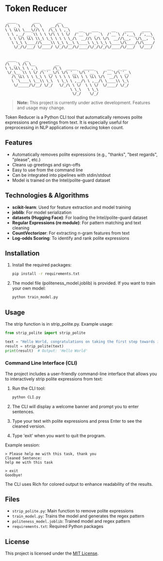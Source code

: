 # Token Reducer

```
 ____        ___        __                                           
/\  _`\     /\_ \    __/\ \__                                        
\ \ \L\ \___\//\ \  /\_\ \ ,_\    __    ___      __    ____    ____  
 \ \ ,__/ __`\\ \ \ \/\ \ \ \/  /'__`\/' _ `\  /'__`\ /',__\  /',__\ 
  \ \ \/\ \L\ \\_\ \_\ \ \ \ \_/\  __//\ \/\ \/\  __//\__, `\/\__, `\
   \ \_\ \____//\____\\ \_\ \__\ \____\ \_\ \_\ \____\/\____/\/\____/
    \/_/\/___/ \/____/ \/_/\/__/\/____/\/_/\/_/\/____/\/___/  \/___/ 
                                                                     
                                                                     
 ____    __                                               
/\  _`\ /\ \__         __                                 
\ \,\L\_\ \ ,_\  _ __ /\_\  _____   _____      __   _ __  
 \/_\__ \\ \ \/ /\`'__\/\ \/\ '__`\/\ '__`\  /'__`\/\`'__\
   /\ \L\ \ \ \_\ \ \/ \ \ \ \ \L\ \ \ \L\ \/\  __/\ \ \/ 
   \ `\____\ \__\\ \_\  \ \_\ \ ,__/\ \ ,__/\ \____\\ \_\ 
    \/_____/\/__/ \/_/   \/_/\ \ \/  \ \ \/  \/____/ \/_/ 
                              \ \_\   \ \_\               
                               \/_/    \/_/               
```

> **Note:** This project is currently under active development. Features and usage may change.

Token Reducer is a Python CLI tool that automatically removes polite expressions and greetings from text. It is especially useful for preprocessing in NLP applications or reducing token count.

## Features

- Automatically removes polite expressions (e.g., "thanks", "best regards", "please", etc.)
- Cleans up greetings and sign-offs
- Easy to use from the command line
- Can be integrated into pipelines with stdin/stdout
- Model is trained on the Intel/polite-guard dataset

## Technologies & Algorithms

- **scikit-learn**: Used for feature extraction and model training
- **joblib**: For model serialization
- **datasets (Hugging Face)**: For loading the Intel/polite-guard dataset
- **Regular Expressions (re module)**: For pattern matching and text cleaning
- **CountVectorizer**: For extracting n-gram features from text
- **Log-odds Scoring**: To identify and rank polite expressions

## Installation

1. Install the required packages:
   ```bash
   pip install -r requirements.txt
   ```
2. The model file (politeness_model.joblib) is provided. If you want to train your own model:
   ```bash
   python train_model.py
   ```

## Usage

The strip function is in strip_polite.py. Example usage:

```python
from strip_polite import strip_polite

text = "Hello World, congratulations on taking the first step towards improving!"
result = strip_polite(text)
print(result)  # Output: 'Hello World'
```

### Command Line Interface (CLI)

The project includes a user-friendly command-line interface that allows you to interactively strip polite expressions from text:

1. Run the CLI tool:
   ```bash
   python CLI.py
   ```

2. The CLI will display a welcome banner and prompt you to enter sentences.

3. Type your text with polite expressions and press Enter to see the cleaned version.

4. Type 'exit' when you want to quit the program.

Example session:
```
> Please help me with this task, thank you
Cleaned Sentence:
help me with this task

> exit
Goodbye!
```

The CLI uses Rich for colored output to enhance readability of the results.

## Files
- `strip_polite.py`: Main function to remove polite expressions
- `train_model.py`: Trains the model and generates the regex pattern
- `politeness_model.joblib`: Trained model and regex pattern
- `requirements.txt`: Required Python packages

## License
This project is licensed under the [MIT License](LICENSE).
